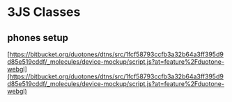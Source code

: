 
# 3JS Classes

## phones setup

[https://bitbucket.org/duotones/dtns/src/1fcf58793ccfb3a32b64a3ff395d9d85e519cddf/_molecules/device-mockup/script.js?at=feature%2Fduotone-webgl](https://bitbucket.org/duotones/dtns/src/1fcf58793ccfb3a32b64a3ff395d9d85e519cddf/_molecules/device-mockup/script.js?at=feature%2Fduotone-webgl)


<!--stackedit_data:
eyJoaXN0b3J5IjpbNTQyNzA4ODE0XX0=
-->